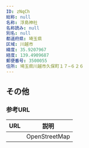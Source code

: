 ```yaml
---
ID: zNqCh
総称: null
名称: 浮島神社
名称読み: null
別名: null
都道府県: 埼玉県
区域: 川越市
緯度: 35.9207967
経度: 139.4909687
郵便番号: 3500055
住所: 埼玉県川越市久保町１７−６２６
---
```


## その他

### 参考URL

| URL | 説明          |
| --- | ------------- |
|     | OpenStreetMap |
